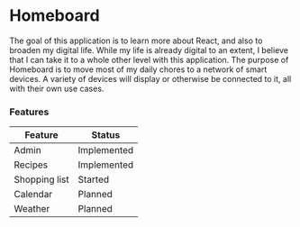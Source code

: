 # Homeboard

The goal of this application is to learn more about React, and also to broaden my digital life.
While my life is already digital to an extent, I believe that I can take it to a whole other 
level with this application. The purpose of Homeboard is to move most of my daily chores to a
network of smart devices. A variety of devices will display or otherwise be connected to it,
all with their own use cases.

### Features 

| Feature | Status |
| ------ | ------ |
| Admin | Implemented |
| Recipes | Implemented |
| Shopping list | Started |
| Calendar | Planned |
| Weather | Planned |
